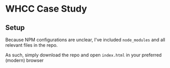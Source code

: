 # WHCC Case Study

## Setup

Because NPM configurations are unclear, I've included `node_modules` and all relevant files in the repo.

As such, simply download the repo and open `index.html` in your preferred (modern) browser